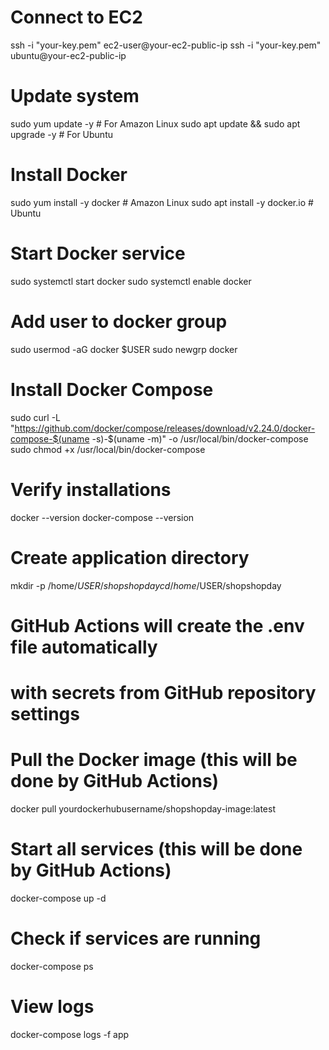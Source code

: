 # Connect to EC2
ssh -i "your-key.pem" ec2-user@your-ec2-public-ip
ssh -i "your-key.pem" ubuntu@your-ec2-public-ip

# Update system
sudo yum update -y  # For Amazon Linux
sudo apt update && sudo apt upgrade -y  # For Ubuntu

# Install Docker
sudo yum install -y docker  # Amazon Linux
sudo apt install -y docker.io  # Ubuntu

# Start Docker service
sudo systemctl start docker
sudo systemctl enable docker

# Add user to docker group
sudo usermod -aG docker $USER
sudo newgrp docker

# Install Docker Compose
sudo curl -L "https://github.com/docker/compose/releases/download/v2.24.0/docker-compose-$(uname -s)-$(uname -m)" -o /usr/local/bin/docker-compose
sudo chmod +x /usr/local/bin/docker-compose

# Verify installations
docker --version
docker-compose --version

# Create application directory
mkdir -p /home/$USER/shopshopday
cd /home/$USER/shopshopday


# GitHub Actions will create the .env file automatically
# with secrets from GitHub repository settings

# Pull the Docker image (this will be done by GitHub Actions)
docker pull yourdockerhubusername/shopshopday-image:latest

# Start all services (this will be done by GitHub Actions)
docker-compose up -d

# Check if services are running
docker-compose ps

# View logs
docker-compose logs -f app


